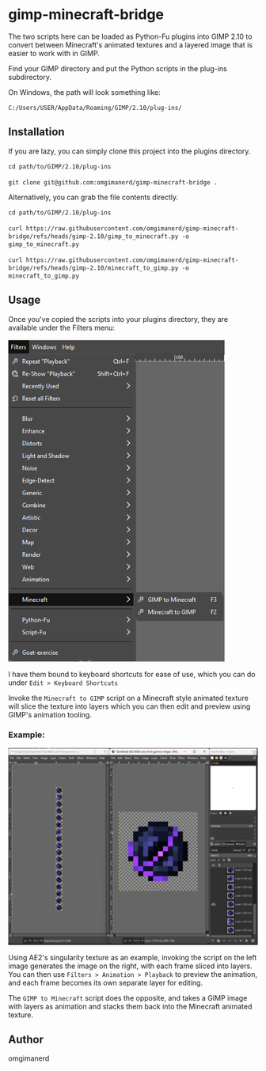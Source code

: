 # gimp-minecraft-bridge

The two scripts here can be loaded as Python-Fu plugins into GIMP 2.10 to
convert between Minecraft's animated textures and a layered image that is easier
to work with in GIMP.

Find your GIMP directory and put the Python scripts in the plug-ins
subdirectory.

On Windows, the path will look something like:
```
C:/Users/USER/AppData/Roaming/GIMP/2.10/plug-ins/
```

## Installation

If you are lazy, you can simply clone this project into the plugins directory.
```
cd path/to/GIMP/2.10/plug-ins

git clone git@github.com:omgimanerd/gimp-minecraft-bridge .
```

Alternatively, you can grab the file contents directly.
```
cd path/to/GIMP/2.10/plug-ins

curl https://raw.githubusercontent.com/omgimanerd/gimp-minecraft-bridge/refs/heads/gimp-2.10/gimp_to_minecraft.py -o gimp_to_minecraft.py

curl https://raw.githubusercontent.com/omgimanerd/gimp-minecraft-bridge/refs/heads/gimp-2.10/minecraft_to_gimp.py -o minecraft_to_gimp.py
```

## Usage

Once you've copied the scripts into your plugins directory, they are available
under the Filters menu:

![Filters > Minecraft](png/menu.png)

I have them bound to keyboard shortcuts for ease of use, which you can do under
`Edit > Keyboard Shortcuts`

Invoke the `Minecraft to GIMP` script on a Minecraft style animated texture
will slice the texture into layers which you can then edit and preview using
GIMP's animation tooling.

### Example:

![Example](png/example.png)

Using AE2's singularity texture as an example, invoking the script on the left
image generates the image on the right, with each frame sliced into layers.
You can then use `Filters > Animation > Playback` to preview the animation, and
each frame becomes its own separate layer for editing.

The `GIMP to Minecraft` script does the opposite, and takes a GIMP image with
layers as animation and stacks them back into the Minecraft animated texture.

## Author
omgimanerd
